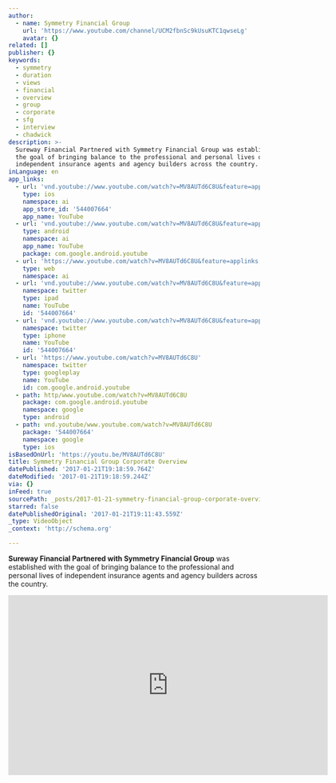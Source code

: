 ```yaml
---
author:
  - name: Symmetry Financial Group
    url: 'https://www.youtube.com/channel/UCM2fbnSc9kUsuKTC1qwseLg'
    avatar: {}
related: []
publisher: {}
keywords:
  - symmetry
  - duration
  - views
  - financial
  - overview
  - group
  - corporate
  - sfg
  - interview
  - chadwick
description: >-
  Sureway Financial Partnered with Symmetry Financial Group was established with
  the goal of bringing balance to the professional and personal lives of
  independent insurance agents and agency builders across the country.
inLanguage: en
app_links:
  - url: 'vnd.youtube://www.youtube.com/watch?v=MV8AUTd6C8U&feature=applinks'
    type: ios
    namespace: ai
    app_store_id: '544007664'
    app_name: YouTube
  - url: 'vnd.youtube://www.youtube.com/watch?v=MV8AUTd6C8U&feature=applinks'
    type: android
    namespace: ai
    app_name: YouTube
    package: com.google.android.youtube
  - url: 'https://www.youtube.com/watch?v=MV8AUTd6C8U&feature=applinks'
    type: web
    namespace: ai
  - url: 'vnd.youtube://www.youtube.com/watch?v=MV8AUTd6C8U&feature=applinks'
    namespace: twitter
    type: ipad
    name: YouTube
    id: '544007664'
  - url: 'vnd.youtube://www.youtube.com/watch?v=MV8AUTd6C8U&feature=applinks'
    namespace: twitter
    type: iphone
    name: YouTube
    id: '544007664'
  - url: 'https://www.youtube.com/watch?v=MV8AUTd6C8U'
    namespace: twitter
    type: googleplay
    name: YouTube
    id: com.google.android.youtube
  - path: http/www.youtube.com/watch?v=MV8AUTd6C8U
    package: com.google.android.youtube
    namespace: google
    type: android
  - path: vnd.youtube/www.youtube.com/watch?v=MV8AUTd6C8U
    package: '544007664'
    namespace: google
    type: ios
isBasedOnUrl: 'https://youtu.be/MV8AUTd6C8U'
title: Symmetry Financial Group Corporate Overview
datePublished: '2017-01-21T19:18:59.764Z'
dateModified: '2017-01-21T19:18:59.244Z'
via: {}
inFeed: true
sourcePath: _posts/2017-01-21-symmetry-financial-group-corporate-overview.md
starred: false
datePublishedOriginal: '2017-01-21T19:11:43.559Z'
_type: VideoObject
_context: 'http://schema.org'

---
```

**Sureway Financial Partnered with Symmetry Financial Group** was established with the goal of bringing balance to the professional and personal lives of independent insurance agents and agency builders across the country.

<iframe src="https://cdn.embedly.com/widgets/media.html?src=https%3A%2F%2Fwww.youtube.com%2Fembed%2FMV8AUTd6C8U%3Ffeature%3Doembed&amp;url=http%3A%2F%2Fwww.youtube.com%2Fwatch%3Fv%3DMV8AUTd6C8U&amp;image=https%3A%2F%2Fi.ytimg.com%2Fvi%2FMV8AUTd6C8U%2Fhqdefault.jpg&amp;key=b7d04c9b404c499eba89ee7072e1c4f7&amp;type=text%2Fhtml&amp;schema=youtube" width="640" height="360" scrolling="no" frameborder="0" allowfullscreen="" style=""></iframe>